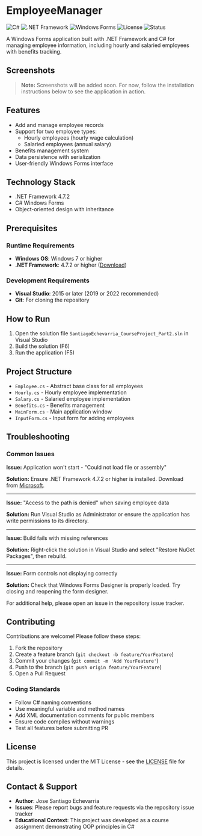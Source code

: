# EmployeeManager

![C#](https://img.shields.io/badge/C%23-239120?logo=c-sharp&logoColor=white)
![.NET Framework](https://img.shields.io/badge/.NET%20Framework-4.7.2-512BD4?logo=.net)
![Windows Forms](https://img.shields.io/badge/Windows%20Forms-Desktop-0078D6?logo=windows)
![License](https://img.shields.io/badge/license-MIT-blue)
![Status](https://img.shields.io/badge/status-active-success)

A Windows Forms application built with .NET Framework and C# for managing employee information, including hourly and salaried employees with benefits tracking.

## Screenshots

> **Note:** Screenshots will be added soon. For now, follow the installation instructions below to see the application in action.

## Features

- Add and manage employee records
- Support for two employee types:
  - Hourly employees (hourly wage calculation)
  - Salaried employees (annual salary)
- Benefits management system
- Data persistence with serialization
- User-friendly Windows Forms interface

## Technology Stack

- .NET Framework 4.7.2
- C# Windows Forms
- Object-oriented design with inheritance

## Prerequisites

### Runtime Requirements
- **Windows OS**: Windows 7 or higher
- **.NET Framework**: 4.7.2 or higher ([Download](https://dotnet.microsoft.com/download/dotnet-framework))

### Development Requirements
- **Visual Studio**: 2015 or later (2019 or 2022 recommended)
- **Git**: For cloning the repository

## How to Run

1. Open the solution file `SantiagoEchevarria_CourseProject_Part2.sln` in Visual Studio
2. Build the solution (F6)
3. Run the application (F5)

## Project Structure

- `Employee.cs` - Abstract base class for all employees
- `Hourly.cs` - Hourly employee implementation
- `Salary.cs` - Salaried employee implementation
- `Benefits.cs` - Benefits management
- `MainForm.cs` - Main application window
- `InputForm.cs` - Input form for adding employees

## Troubleshooting

### Common Issues

**Issue:** Application won't start - "Could not load file or assembly"

**Solution:** Ensure .NET Framework 4.7.2 or higher is installed. Download from [Microsoft](https://dotnet.microsoft.com/download/dotnet-framework).

---

**Issue:** "Access to the path is denied" when saving employee data

**Solution:** Run Visual Studio as Administrator or ensure the application has write permissions to its directory.

---

**Issue:** Build fails with missing references

**Solution:** Right-click the solution in Visual Studio and select "Restore NuGet Packages", then rebuild.

---

**Issue:** Form controls not displaying correctly

**Solution:** Check that Windows Forms Designer is properly loaded. Try closing and reopening the form designer.

For additional help, please open an issue in the repository issue tracker.

## Contributing

Contributions are welcome! Please follow these steps:

1. Fork the repository
2. Create a feature branch (`git checkout -b feature/YourFeature`)
3. Commit your changes (`git commit -m 'Add YourFeature'`)
4. Push to the branch (`git push origin feature/YourFeature`)
5. Open a Pull Request

### Coding Standards
- Follow C# naming conventions
- Use meaningful variable and method names
- Add XML documentation comments for public members
- Ensure code compiles without warnings
- Test all features before submitting PR

## License

This project is licensed under the MIT License - see the [LICENSE](LICENSE) file for details.

## Contact & Support

- **Author**: Jose Santiago Echevarria
- **Issues**: Please report bugs and feature requests via the repository issue tracker
- **Educational Context**: This project was developed as a course assignment demonstrating OOP principles in C# 

